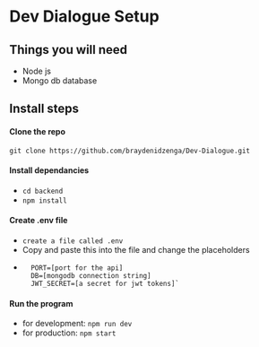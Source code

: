 # Dev Dialogue Setup

## Things you will need
* Node js 
* Mongo db database

## Install steps
#### Clone the repo
`git clone https://github.com/braydenidzenga/Dev-Dialogue.git`

#### Install dependancies
* `cd backend`
* `npm install`

#### Create .env file
* `create a file called .env`
* Copy and paste this into the file and change the placeholders
* ```
    PORT=[port for the api]
    DB=[mongodb connection string]
    JWT_SECRET=[a secret for jwt tokens]`

#### Run the program
* for development: `npm run dev`
* for production: `npm start`